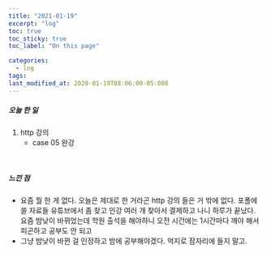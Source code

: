 ```yaml
---
title: "2021-01-19"
excerpt: "log"
toc: true
toc_sticky: true
toc_label: "On this page"

categories:
  - log
tags:
last_modified_at: 2020-01-19T08:06:00-05:008
---
```


##### 오늘 한 일

1. http 강의
   - case 05 완강

<br />

##### 느낀 점

- 요즘 뭘 한 게 없다. 오늘은 제대로 한 거라곤 http 강의 들은 거 밖에 없다. 포폴에 쓸 자료들 유튜브에서 좀 찾고 인강 여러 개 찾아서 결제하고 나니 하루가 끝났다. 요즘 밤낮이 바뀌었는데 학원 출석을 해야하니 오전 시간에는 1시간마다 깨야 해서 피곤하고 공부도 안 되고
- 그냥 밤낮이 바뀐 걸 인정하고 밤에 공부해야겠다. 억지로 잠자리에 들지 말고.
